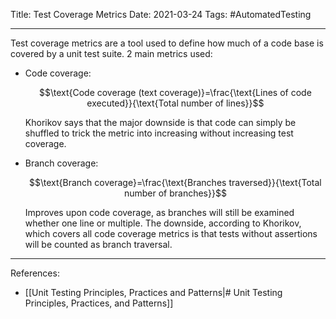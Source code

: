 Title: Test Coverage Metrics
Date: 2021-03-24
Tags: #AutomatedTesting

---

Test coverage metrics are a tool used to define how much of a code base is covered by a unit test suite. 2 main metrics used:

  * Code coverage:
  
     $$\text{Code coverage (text coverage)}=\frac{\text{Lines of code executed}}{\text{Total number of lines}}$$
     
     Khorikov says that the major downside is that code can simply be shuffled to trick the metric into increasing without increasing test coverage.

 * Branch coverage:
 
   $$\text{Branch coverage}=\frac{\text{Branches traversed}}{\text{Total number of branches}}$$
   
   Improves upon code coverage, as branches will still be examined whether one line or multiple. The downside, according to Khorikov, which covers all code coverage metrics is that tests without assertions will be counted as branch traversal.
   
---
   
References:
* [[Unit Testing Principles, Practices and Patterns|# Unit Testing Principles, Practices, and Patterns]]